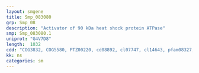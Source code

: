 ```yaml
---
layout: smgene
title: Smp_083080
grp: Smp_08
description: "Activator of 90 kDa heat shock protein ATPase"
smp: Smp_083080.1
uniprot: "G4V7D8"
length:  1032
cdd: "COG3832, COG5580, PTZ00220, cd08892, cl07747, cl14643, pfam08327, pfam09229, smart01000"
kk: ns
categories: sm
---
```

